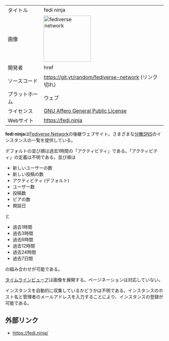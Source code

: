 <div>

  

|                |                                                                                                                                                                                                                                                                                                                                                                                                                       |
|----------------|-----------------------------------------------------------------------------------------------------------------------------------------------------------------------------------------------------------------------------------------------------------------------------------------------------------------------------------------------------------------------------------------------------------------------|
| タイトル       | fedi ninja                                                                                                                                                                                                                                                                                                                                                                                                            |
| 画像           | [<img src="/images/thumb/f/f4/Fediverse_network_logo.png/150px-Fediverse_network_logo.png" srcset="/images/thumb/f/f4/Fediverse_network_logo.png/225px-Fediverse_network_logo.png 1.5x, /images/thumb/f/f4/Fediverse_network_logo.png/300px-Fediverse_network_logo.png 2x" width="150" height="147" alt="fediverse network" />](/%E3%83%95%E3%82%A1%E3%82%A4%E3%83%AB:Fediverse_network_logo.png "fediverse network") |
| 開発者         | href                                                                                                                                                                                                                                                                                                                                                                                                                  |
| ソースコード   | <a href="https://git.yt/random/fediverse-network" rel="nofollow">https://git.yt/random/fediverse-network</a> (リンク切れ)                                                                                                                                                                                                                                                                                             |
| プラットホーム | ウェブ                                                                                                                                                                                                                                                                                                                                                                                                                |
| ライセンス     | [GNU Affero General Public License](/GNU_Affero_General_Public_License "GNU Affero General Public License")                                                                                                                                                                                                                                                                                                           |
| Webサイト      | <a href="https://fedi.ninja" rel="nofollow">https://fedi.ninja</a>                                                                                                                                                                                                                                                                                                                                                    |

  

  
**fedi ninja**は[Fediverse Network](/Fediverse_Network "Fediverse Network")の後継ウェブサイト。さまざまな[分散SNS](/%E5%88%86%E6%95%A3SNS "分散SNS")のインスタンスの一覧を提供している。

デフォルトの並び順は過去1時間の「アクティビティ」である。「アクティビティ」の定義は不明である。並び順は

-   新しいユーザーの数
-   新しい投稿の数
-   アクティビティ (デフォルト)
-   ユーザー数
-   投稿数
-   ピアの数
-   開設日

と

-   過去1時間
-   過去3時間
-   過去6時間
-   過去12時間
-   過去24時間
-   過去7日間

の組み合わせが可能である。

[タイムラインビューア](/%E3%82%BF%E3%82%A4%E3%83%A0%E3%83%A9%E3%82%A4%E3%83%B3%E3%83%93%E3%83%A5%E3%83%BC%E3%82%A2 "タイムラインビューア")は画像を展開する。ページネーションは対応していない。

インスタンスを自動的に収集しているかどうかは不明である。インスタンスのホスト名と管理者のメールアドレスを入力することにより、インスタンスの登録が可能である。

## 外部リンク

-   <a href="https://fedi.ninja/" rel="nofollow">https://fedi.ninja/</a>

</div>
